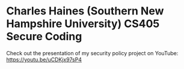 # Charles Haines (Southern New Hampshire University) CS405 Secure Coding

Check out the presentation of my security policy project on YouTube: https://youtu.be/uCDKjx97sP4  
